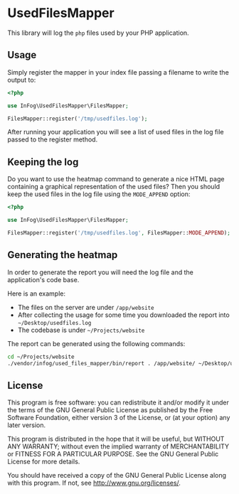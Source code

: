 # UsedFilesMapper

This library will log the `php` files used by your PHP application.

## Usage

Simply register the mapper in your index file passing a filename to write the
output to:

```php
<?php

use InFog\UsedFilesMapper\FilesMapper;

FilesMapper::register('/tmp/usedfiles.log');
```

After running your application you will see a list of used files in the
log file passed to the register method.

## Keeping the log

Do you want to use the heatmap command to generate a nice HTML page containing
a graphical representation of the used files? Then you should keep the used
files in the log file using the `MODE_APPEND` option:

```php
<?php

use InFog\UsedFilesMapper\FilesMapper;

FilesMapper::register('/tmp/usedfiles.log', FilesMapper::MODE_APPEND);
```

## Generating the heatmap

In order to generate the report you will need the log file and the application's
code base.

Here is an example:

* The files on the server are under `/app/website`
* After collecting the usage for some time you downloaded the report into
  `~/Desktop/usedfiles.log`
* The codebase is under `~/Projects/website`

The report can be generated using the following commands:

```bash
cd ~/Projects/website
./vendor/infog/used_files_mapper/bin/report . /app/website/ ~/Desktop/usedfiles.log /tmp/report.html
```

## License

This program is free software: you can redistribute it and/or modify
it under the terms of the GNU General Public License as published by
the Free Software Foundation, either version 3 of the License, or
(at your option) any later version.

This program is distributed in the hope that it will be useful,
but WITHOUT ANY WARRANTY; without even the implied warranty of
MERCHANTABILITY or FITNESS FOR A PARTICULAR PURPOSE.  See the
GNU General Public License for more details.

You should have received a copy of the GNU General Public License
along with this program.  If not, see <http://www.gnu.org/licenses/>.
